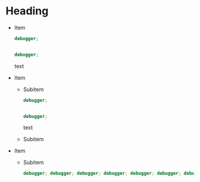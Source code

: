# Heading

- Item

  ```javascript
  debugger;


  debugger;
  ```

  text

- Item

  - Subitem

    ```javascript
    debugger;


    debugger;
    ```

    text

  - Subitem

- Item

  - Subitem

    ```javascript
    debugger; debugger; debugger; debugger; debugger; debugger; debugger; debugger; debugger; debugger;
    ```

<!-- markdownlint-configure-file {
  "MD013": {
    "code_blocks": false
  }
} -->
